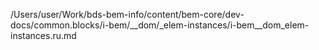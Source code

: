 /Users/user/Work/bds-bem-info/content/bem-core/dev-docs/common.blocks/i-bem/__dom/_elem-instances/i-bem__dom_elem-instances.ru.md
